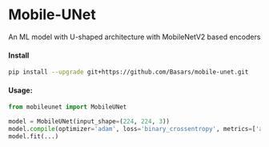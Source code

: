 # Mobile-UNet

An ML model with U-shaped architecture with MobileNetV2 based encoders

#### Install
```bash
pip install --upgrade git+https://github.com/Basars/mobile-unet.git
```

#### Usage:
```python
from mobileunet import MobileUNet

model = MobileUNet(input_shape=(224, 224, 3))
model.compile(optimizer='adam', loss='binary_crossentropy', metrics=['accuracy'])
model.fit(...)
```
